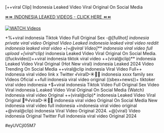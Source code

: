 [++viral Clip] Indonesia Leaked Video Viral Original On Social Media


[⏩⏩ INDONESIA LEAKED VIDEOS - CLICK HERE ⏪⏪](https://mov24.shop/watch/indonesia)

[![WATCH Videos](https://i.imgur.com/dJHk4Zq.gif)](https://mov24.shop/watch/indonesia)




























+%+viral indonesia Tiktok Video Full Original Sex -@[full*hot] indonesia private viral video
Original Video Leaked indonesia leaked viral video reddit
indonesia leaked viral video +)+@viral Video]** indonesia viral video full upload
+[viral^clip)* indonesia Leaked Video Viral Original On Social Media. ((fuckvideo))++viral indonesia tiktok viral video ++(viral@clip)** indonesia Leaked Video Viral Original {Hot New viral} indonesia Leaked 2024 Video Trending On Social Media
++viral@clip indonesia Viral Video
Full++ indonesia viral video link x Twitter ️√viral▷☀️👄💥 indonesia xxxx family sex Videos Oficial ++full indonesia viral video original
((sbex+news))+ tiktoker viral video indonesia
+$+viral indonesia Tiktok Video Full Original Sex Video
Viral indonesia L.eaked Video Viral Original On Social Media {Watch} indonesia viral video Original ++(viral@clip)* indonesia Leaked Video Viral Original
👙®️√viral▷☀️👄💥 indonesia viral video Original On Social Media
New indonesia viral video full indonesia +indonesia viral video original
+@viral@clip) indonesia Viral Video Original 2024.  +@[viral} Video indonesia Original Twitter Full indonesia viral video Original 2024


#eyUVCjI05M7